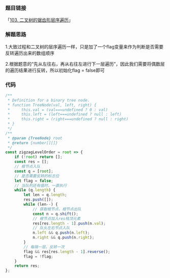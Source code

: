 ### 题目链接

「[103. 二叉树的锯齿形层序遍历](https://leetcode.cn/problems/binary-tree-zigzag-level-order-traversal/)」

### 解题思路

1.大致过程和二叉树的层序遍历一样，只是加了一个flag变量来作为判断是否需要反转遍历出来的数组顺序

2.根据题意的“先从左往右，再从右往左进行下一层遍历”，因此我们需要将偶数层的遍历结果进行反转，所以初始化flag = false即可

### 代码

```javascript
/**
 * Definition for a binary tree node.
 * function TreeNode(val, left, right) {
 *     this.val = (val===undefined ? 0 : val)
 *     this.left = (left===undefined ? null : left)
 *     this.right = (right===undefined ? null : right)
 * }
 */
/**
 * @param {TreeNode} root
 * @return {number[][]}
 */
const zigzagLevelOrder = root => {
    if (!root) return [];
    const res = [];
    // 根节点入队
    const q = [root];
    // 是否需要反转的标志位
    let flag = false;
    // 当队列还有值时，一直执行
    while (q.length) {
        let len = q.length;
        res.push([]);
        while (len--) {
            // 获取根节点，根节点出队
            const n = q.shift();
            // 根节点加入res栈顶元素
            res[res.length - 1].push(n.val);
            // 队头左右节点入队
            n.left && q.push(n.left);
            n.right && q.push(n.right);
        }
        // 每隔一层，反转一次
        flag && res[res.length - 1].reverse();
        flag = !flag;
    }
    return res;
};
```

